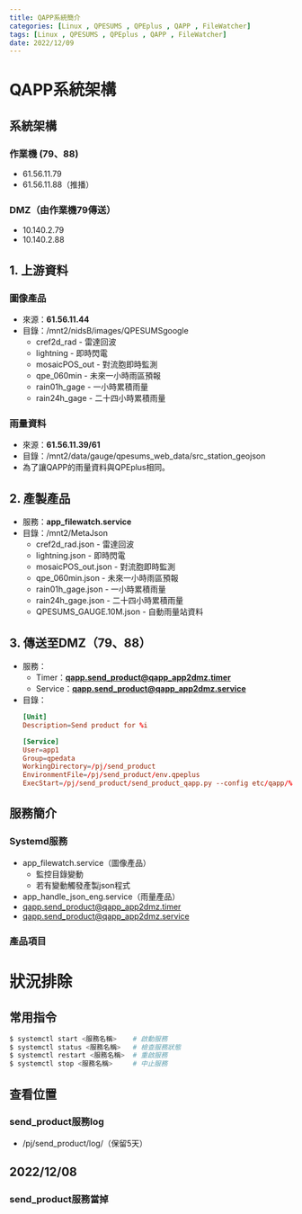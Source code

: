 ```yaml
---
title: QAPP系統簡介
categories: [Linux , QPESUMS , QPEplus , QAPP , FileWatcher]
tags: [Linux , QPESUMS , QPEplus , QAPP , FileWatcher]
date: 2022/12/09
---
```


# QAPP系統架構
## 系統架構
### 作業機 (79、88)
- 61.56.11.79
- 61.56.11.88（推播）

### DMZ（由作業機79傳送）
- 10.140.2.79
- 10.140.2.88

## 1. 上游資料
### 圖像產品
- 來源：<b>61.56.11.44</b>
- 目錄：/mnt2/nidsB/images/QPESUMSgoogle
  - cref2d_rad - 雷達回波
  - lightning - 即時閃電
  - mosaicPOS_out - 對流胞即時監測
  - qpe_060min - 未來一小時雨區預報
  - rain01h_gage - 一小時累積雨量
  - rain24h_gage - 二十四小時累積雨量

### 雨量資料
- 來源：<b>61.56.11.39/61</b>
- 目錄：/mnt2/data/gauge/qpesums_web_data/src_station_geojson
- 為了讓QAPP的雨量資料與QPEplus相同。

## 2. 產製產品
- 服務：<b>app_filewatch.service</b>
- 目錄：/mnt2/MetaJson
  - cref2d_rad.json - 雷達回波
  - lightning.json - 即時閃電
  - mosaicPOS_out.json - 對流胞即時監測
  - qpe_060min.json - 未來一小時雨區預報
  - rain01h_gage.json - 一小時累積雨量
  - rain24h_gage.json - 二十四小時累積雨量
  - QPESUMS_GAUGE.10M.json - 自動雨量站資料

## 3. 傳送至DMZ（79、88）
- 服務：
  - Timer：<b>qapp.send_product@qapp_app2dmz.timer</b>
  - Service：<b>qapp.send_product@qapp_app2dmz.service</b>
- 目錄：
  ```conf
  [Unit]
  Description=Send product for %i

  [Service]
  User=app1
  Group=qpedata
  WorkingDirectory=/pj/send_product
  EnvironmentFile=/pj/send_product/env.qpeplus
  ExecStart=/pj/send_product/send_product_qapp.py --config etc/qapp/%i.yaml --log-path log/%i.log --print
  ```

## 服務簡介
### Systemd服務
- app_filewatch.service（圖像產品）
  - 監控目錄變動
  - 若有變動觸發產製json程式
- app_handle_json_eng.service（雨量產品）
- qapp.send_product@qapp_app2dmz.timer
- qapp.send_product@qapp_app2dmz.service

### 產品項目

# 狀況排除
## 常用指令
```bash
$ systemctl start <服務名稱>    # 啟動服務
$ systemctl status <服務名稱>   # 檢查服務狀態
$ systemctl restart <服務名稱>  # 重啟服務
$ systemctl stop <服務名稱>     # 中止服務
```
## 查看位置
### send_product服務log
- /pj/send_product/log/（保留5天）

## 2022/12/08
### send_product服務當掉




